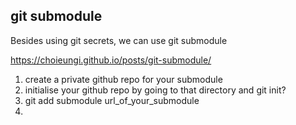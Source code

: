 ## git submodule
Besides using git secrets, we can use git submodule

https://choieungi.github.io/posts/git-submodule/
1) create a private github repo for your submodule
2) initialise your github repo by going to that directory and git init?
3) git add submodule url_of_your_submodule
4)  
